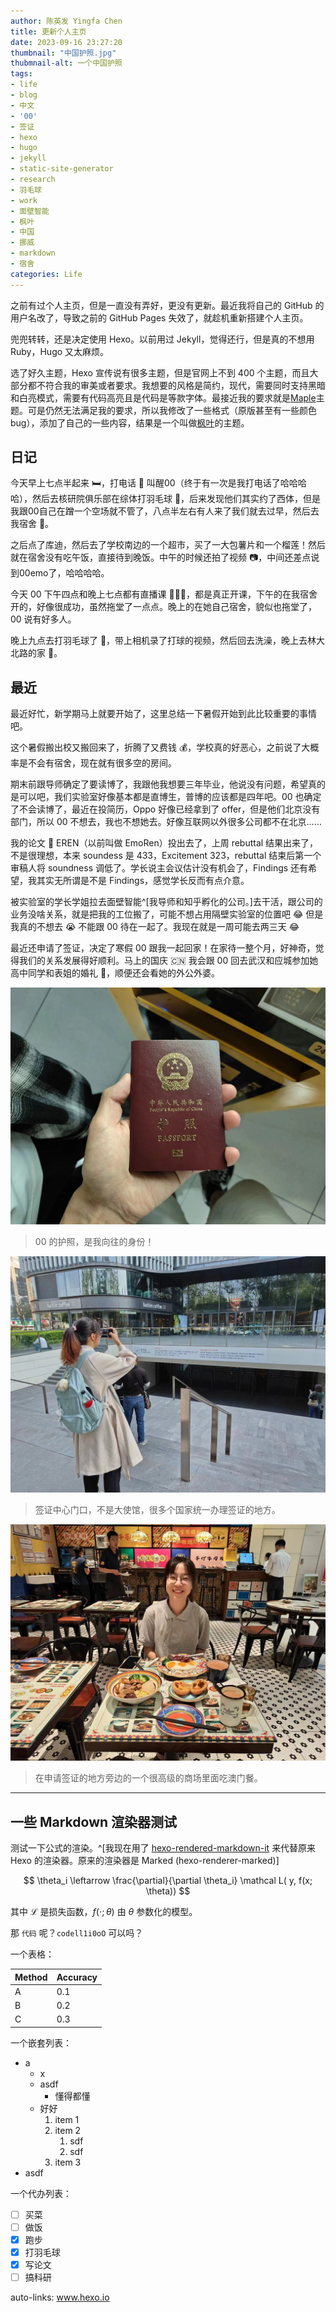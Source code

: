 ```yaml
---
author: 陈英发 Yingfa Chen
title: 更新个人主页
date: 2023-09-16 23:27:20
thumbnail: "中国护照.jpg"
thubmnail-alt: 一个中国护照
tags:
- life
- blog
- 中文
- '00'
- 签证
- hexo
- hugo
- jekyll
- static-site-generator
- research
- 羽毛球
- work
- 面壁智能
- 枫叶
- 中国
- 挪威
- markdown
- 宿舍
categories: Life
---
```


之前有过个人主页，但是一直没有弄好，更没有更新。最近我将自己的 GitHub 的用户名改了，导致之前的 GitHub Pages 失效了，就趁机重新搭建个人主页。

兜兜转转，还是决定使用 Hexo。以前用过 Jekyll，觉得还行，但是真的不想用 Ruby，Hugo 又太麻烦。

<!-- more -->

选了好久主题，Hexo 宣传说有很多主题，但是官网上不到 400 个主题，而且大部分都不符合我的审美或者要求。我想要的风格是简约，现代，需要同时支持黑暗和白亮模式，需要有代码高亮且是代码是等款字体。最接近我的要求就是[Maple](https://www.github.com/xbmlz/hexo-theme-maple)主题。可是仍然无法满足我的要求，所以我修改了一些格式（原版甚至有一些颜色 bug），添加了自己的一些内容，结果是一个叫做[枫叶](https://www.github.com/chen-yingfa/hexo-theme-fengye)的主题。

## 日记

今天早上七点半起来 🛏，打电话 📱 叫醒00（终于有一次是我打电话了哈哈哈哈），然后去核研院俱乐部在综体打羽毛球 🏸，后来发现他们其实约了西体，但是我跟00自己在蹭一个空场就不管了，八点半左右有人来了我们就去过早，然后去我宿舍 🏡。

之后点了库迪，然后去了学校南边的一个超市，买了一大包薯片和一个榴莲！然后就在宿舍没有吃午饭，直接待到晚饭。中午的时候还拍了视频 📷，中间还差点说到00emo了，哈哈哈哈。

今天 00 下午四点和晚上七点都有直播课 👩🏻‍🏫，都是真正开课，下午的在我宿舍开的，好像很成功，虽然拖堂了一点点。晚上的在她自己宿舍，貌似也拖堂了，00 说有好多人。

晚上九点去打羽毛球了 🏸，带上相机录了打球的视频，然后回去洗澡，晚上去林大北路的家 🏡。


## 最近

最近好忙，新学期马上就要开始了，这里总结一下暑假开始到此比较重要的事情吧。

这个暑假搬出校又搬回来了，折腾了又费钱 💰，学校真的好恶心，之前说了大概率是不会有宿舍，现在就有很多空的房间。

期末前跟导师确定了要读博了，我跟他我想要三年毕业，他说没有问题，希望真的是可以吧，我们实验室好像基本都是直博生，普博的应该都是四年吧。00 也确定了不会读博了，最近在投简历，Oppo 好像已经拿到了 offer，但是他们北京没有部门，所以 00 不想去，我也不想她去。好像互联网以外很多公司都不在北京……

我的论文 📃 EREN（以前叫做 EmoRen）投出去了，上周 rebuttal 结果出来了，不是很理想，本来 soundess 是 433，Excitement 323，rebuttal 结束后第一个审稿人将 soundness 调低了。学长说主会议估计没有机会了，Findings 还有希望，我其实无所谓是不是 Findings，感觉学长反而有点介意。

被实验室的学长学姐拉去面壁智能^[我导师和知乎孵化的公司。]去干活，跟公司的业务没啥关系，就是把我的工位搬了，可能不想占用隔壁实验室的位置吧 😂 但是我真的不想去 😭 不能跟 00 待在一起了。我现在就是一周可能去两三天 😂

[^2]: 我导师和知乎孵化的的公司

最近还申请了签证，决定了寒假 00 跟我一起回家！在家待一整个月，好神奇，觉得我们的关系发展得好顺利。马上的国庆 🇨🇳 我会跟 00 回去武汉和应城参加她高中同学和表姐的婚礼 💑，顺便还会看她的外公外婆。

![中国公民的护照](更新个人主页/中国护照.jpg "中国护照")

> 00 的护照，是我向往的身份！

![00在签证中心前面](更新个人主页/申请签证.jpg)

> 签证中心门口，不是大使馆，很多个国家统一办理签证的地方。

![我跟00在签证中心周边吃澳门菜](更新个人主页/吃澳门菜.jpg)

> 在申请签证的地方旁边的一个很高级的商场里面吃澳门餐。

---

## 一些 Markdown 渲染器测试

测试一下公式的渲染。^[我现在用了 [hexo-rendered-markdown-it](https://github.com/hexojs/hexo-renderer-markdown-it) 来代替原来 Hexo 的渲染器。原来的渲染器是 Marked (hexo-renderer-marked)]

$$
\theta_i \leftarrow  \frac{\partial}{\partial  \theta_i} \mathcal L( y, f(x; \theta))
$$

其中 $\mathcal L$ 是损失函数，$f(\cdot; \theta)$ 由 $\theta$ 参数化的模型。

那 `代码` 呢？`codell1i0oO` 可以吗？

一个表格：

| Method | Accuracy |
| ------ | -------- |
| A      | 0.1      |
| B      | 0.2      |
| C      | 0.3      |

一个嵌套列表：

- a
    - x
    - asdf
        - 懂得都懂
    - 好好
        1. item 1
        2. item 2
            1. sdf
            2. sdf
        3. item 3
- asdf


一个代办列表：

- [ ] 买菜
- [ ] 做饭
- [x] 跑步
- [x] 打羽毛球
- [x] 写论文
- [ ] 搞科研

auto-links: www.hexo.io
